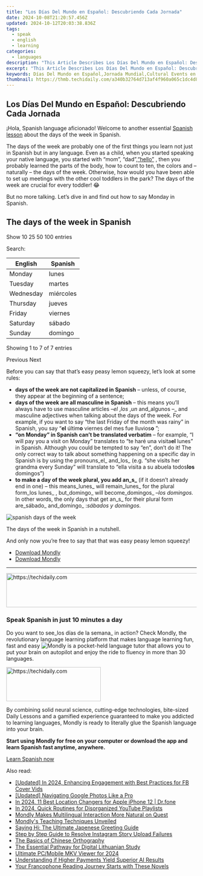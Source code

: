 ```yaml
---
title: "Los Días Del Mundo en Español: Descubriendo Cada Jornada"
date: 2024-10-08T21:20:57.456Z
updated: 2024-10-12T20:03:38.836Z
tags:
  - speak
  - english
  - learning
categories:
  - languages
description: "This Article Describes Los Días Del Mundo en Español: Descubriendo Cada Jornada"
excerpt: "This Article Describes Los Días Del Mundo en Español: Descubriendo Cada Jornada"
keywords: Días Del Mundo en Español,Jornada Mundial,Cultural Events en Español,Festividades Hispanas,Día Mundial Y Cultura,Descripción De Días en Español,Observaciones Globales en Castellano
thumbnail: https://thmb.techidaily.com/a340b32764d713af4f960a065c1dc4d886b3bb5db9f5a34232b56c8f050ef2ce.jpg
---
```


## Los Días Del Mundo en Español: Descubriendo Cada Jornada

 ¡Hola, Spanish language aficionado! Welcome to another essential [Spanish lesson](https://shop.mondly.com/affiliate.php?ACCOUNT=ATISTUDI&AFFILIATE=108875&PATH=https://www.mondly.com?AFFILIATE=108875) about the days of the week in Spanish.

 The days of the week are probably one of the first things you learn not just in Spanish but in any language. Even as a child, when you started speaking your native language, you started with “mom”, “dad”,[“hello”](https://shop.mondly.com/affiliate.php?ACCOUNT=ATISTUDI&AFFILIATE=108875&PATH=https://www.mondly.com?AFFILIATE=108875) , then you probably learned the parts of the body, how to count to ten, the colors and – naturally – the days of the week. Otherwise, how would you have been able to set up meetings with the other cool toddlers in the park? The days of the week are crucial for every toddler! 😂

 But no more talking. Let’s dive in and find out how to say Monday in Spanish.

## The days of the week in Spanish

 Show 10 25 50 100  entries

 Search:

| English   | Spanish   |
| --------- | --------- |
| Monday    | lunes     |
| Tuesday   | martes    |
| Wednesday | miércoles |
| Thursday  | jueves    |
| Friday    | viernes   |
| Saturday  | sábado    |
| Sunday    | domingo   |

 Showing 1 to 7 of 7 entries

 Previous  Next

 Before you can say that that’s easy peasy lemon squeezy, let’s look at some rules:

* **days of the week are not capitalized in Spanish** – unless, of course, they appear at the beginning of a sentence;
* **days of the week are all masculine in Spanish** – this means you’ll always have to use masculine articles –_el_ ,_los_ ,_un_ and_algunos –_ and masculine adjectives when talking about the days of the week. For example, if you want to say “the last Friday of the month was rainy” in Spanish, you say “**el** últim**o** viernes del mes fue lluvios**o** ”;
* **“on Monday” in Spanish can’t be translated verbatim** – for example, “I will pay you a visit on Monday” translates to “te haré una visita**el** lunes” in Spanish. Although you could be tempted to say “en”, don’t do it! The only correct way to talk about something happening on a specific day in Spanish is by using the pronouns_el_ and_los_ (e.g. “she visits her grandma every Sunday” will translate to “ella visita a su abuela todos**los** domingos”)
* **to make a day of the week plural, you add an_s_**  (if it doesn’t already end in one) – this means_lunes_ will remain_lunes_ for the plural form_los lunes_ , but_domingo_ will become_domingos_ –_los domingos._ In other words, the only days that get an_s_ for their plural form are_sábado_ and_domingo_ :_sábados y domingos._

![spanish days of the week](https://edge.mondly.com/blog/wp-content/uploads/2019/09/spanish-days-of-the-week.png "Monday To Domingo - Learn The Days Of The Week In Spanish 2")

 The days of the week in Spanish in a nutshell.

And only now you’re free to say that that was easy peasy lemon squeezy!

* [Download Mondly](https://www.facebook.com/sharer/sharer.php?u=https%3A%2F%2Fwww.mondly.com%2Fblog%2Fmonday-to-domingo-learn-the-days-of-the-week-in-spanish%2F&t=Monday+to+Domingo+%E2%80%93+Learn+the+Days+of+the+Week+in+Spanish "Share on Facebook")
* [Download Mondly](https://shop.mondly.com/affiliate.php?ACCOUNT=ATISTUDI&AFFILIATE=108875&PATH=https://www.mondly.com?AFFILIATE=108875)

---

<!-- affiliate ads begin -->
<a href="https://appsumo.8odi.net/c/5597632/2075462/7443" target="_top" id="2075462">
  <img src="//a.impactradius-go.com/display-ad/7443-2075462" border="0" alt="https://techidaily.com" width="728" height="90"/>
</a>
<img height="0" width="0" src="https://appsumo.8odi.net/i/5597632/2075462/7443" style="position:absolute;visibility:hidden;" border="0" />
<!-- affiliate ads end -->

### Speak Spanish in just 10 minutes a day

 Do you want to see_los días de la semana_ in action? Check Mondly, the revolutionary language learning platform that makes language learning fun, fast and easy ![Mondly](https://en.wikipedia.org/wiki/Mondly) is a pocket-held language tutor that allows you to put your brain on autopilot and enjoy the ride to fluency in more than 30 languages.

<!-- affiliate ads begin -->
<a href="https://bluettius.sjv.io/c/5597632/2139107/17108" target="_top" id="2139107">
  <img src="//a.impactradius-go.com/display-ad/17108-2139107" border="0" alt="https://techidaily.com" width="250" height="90"/>
</a>
<img height="0" width="0" src="https://bluettius.sjv.io/i/5597632/2139107/17108" style="position:absolute;visibility:hidden;" border="0" />
<!-- affiliate ads end -->

 By combining solid neural science, cutting-edge technologies, bite-sized Daily Lessons and a gamified experience guaranteed to make you addicted to learning languages, Mondly is ready to literally glue the Spanish language into your brain.

 **Start using Mondly for free on your computer or download the app and learn Spanish fast anytime, anywhere.**

[Learn Spanish now](https://adjt.mondly.com/5ixfg4k?campaign=blog-post-id-3378&fallback=https%3A%2F%2Fapp.mondly.com%3Futm%5Fmedium%3Dblog%5Fblog-post-id-3378%26utm%5Fsource%3Dblog-post-id-3378&redirect%5Fmacos=https%3A%2F%2Fapp.mondly.com%3Futm%5Fmedium%3Dblog%5Fblog-post-id-3378%26utm%5Fsource%3Dblog-post-id-3378&redirect%5Fandroid=https%3A%2F%2Fplay.google.com%2Fstore%2Fapps%2Fdetails%3Fid%3Dcom.atistudios.mondly.languages%3Futm%5Fmedium%3Dblog%5Fblog-post-id-3378%26utm%5Fsource%3Dblog-post-id-3378&redirect%5Fios=https%3A%2F%2Fapps.apple.com%2Fapp%2Fapple-store%2Fid987873536%3Fpt%3D78954800%26ct%3Dblog-post-id-3378%26mt%3D8 "Learn Spanish now")

<ins class="adsbygoogle"
     style="display:block"
     data-ad-format="autorelaxed"
     data-ad-client="ca-pub-7571918770474297"
     data-ad-slot="1223367746"></ins>

<ins class="adsbygoogle"
     style="display:block"
     data-ad-client="ca-pub-7571918770474297"
     data-ad-slot="8358498916"
     data-ad-format="auto"
     data-full-width-responsive="true"></ins>

<span class="atpl-alsoreadstyle">Also read:</span>
<div><ul>
<li><a href="https://facebook-video-recording.techidaily.com/updated-in-2024-enhancing-engagement-with-best-practices-for-fb-cover-vids/"><u>[Updated] In 2024, Enhancing Engagement with Best Practices for FB Cover Vids</u></a></li>
<li><a href="https://extra-approaches.techidaily.com/updated-navigating-google-photos-like-a-pro/"><u>[Updated] Navigating Google Photos Like a Pro</u></a></li>
<li><a href="https://fix-guide.techidaily.com/in-2024-11-best-location-changers-for-apple-iphone-12-drfone-by-drfone-virtual-ios/"><u>In 2024, 11 Best Location Changers for Apple iPhone 12 | Dr.fone</u></a></li>
<li><a href="https://youtube-docs.techidaily.com/24-quick-routines-for-disorganized-youtube-playlists/"><u>In 2024, Quick Routines for Disorganized YouTube Playlists</u></a></li>
<li><a href="https://mondly-stories.techidaily.com/mondly-makes-multilingual-interaction-more-natural-on-quest/"><u>Mondly Makes Multilingual Interaction More Natural on Quest</u></a></li>
<li><a href="https://mondly-stories.techidaily.com/mondlys-teaching-techniques-unveiled/"><u>Mondly's Teaching Techniques Unveiled</u></a></li>
<li><a href="https://mondly-stories.techidaily.com/saying-hi-the-ultimate-japenese-greeting-guide/"><u>Saying Hi: The Ultimate Japenese Greeting Guide</u></a></li>
<li><a href="https://technical-tips.techidaily.com/step-by-step-guide-to-resolve-instagram-story-upload-failures/"><u>Step by Step Guide to Resolve Instagram Story Upload Failures</u></a></li>
<li><a href="https://mondly-stories.techidaily.com/the-basics-of-chinese-orthography/"><u>The Basics of Chinese Orthography</u></a></li>
<li><a href="https://mondly-stories.techidaily.com/the-essential-pathway-for-digital-lithuanian-study/"><u>The Essential Pathway for Digital Lithuanian Study</u></a></li>
<li><a href="https://fox-boxes.techidaily.com/ultimate-pcmobile-mkv-viewer-for-2024/"><u>Ultimate PC/Mobile MKV Viewer for 2024</u></a></li>
<li><a href="https://tech-revival.techidaily.com/understanding-if-higher-payments-yield-superior-ai-results/"><u>Understanding if Higher Payments Yield Superior AI Results</u></a></li>
<li><a href="https://mondly-stories.techidaily.com/your-francophone-reading-journey-starts-with-these-novels/"><u>Your Francophone Reading Journey Starts with These Novels</u></a></li>
</ul></div>

